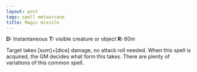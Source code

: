 ```yaml
---
layout: post
tags: spell metaarcane
title: Magic missile
---
```

<b>D:</b> Instantaneous <b>T:</b> visible creature or object <b>R:</b> 60m

Target takes [sum]+[dice] damage, no attack roll needed. When this spell is acquired, the GM decides what form this takes. There are plenty of variations of this common spell.
